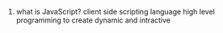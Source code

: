 1. what is JavaScript?
    client side scripting language
    high level programming
    to create dynamic and intractive 
    